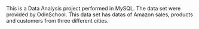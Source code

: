 This is a Data Analysis project performed in MySQL. The data set were provided by OdinSchool. This data set has datas of Amazon sales, products and customers from three different cities.
